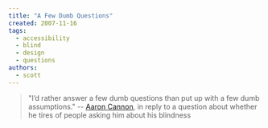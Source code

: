 ```yaml
---
title: "A Few Dumb Questions"
created: 2007-11-16
tags: 
  - accessibility
  - blind
  - design
  - questions
authors: 
  - scott
---
```


> "I’d rather answer a few dumb questions than put up with a few dumb assumptions." \-- [Aaron Cannon](http://northtemple.com/1078), in reply to a question about whether he tires of people asking him about his blindness
